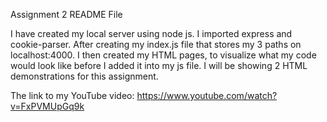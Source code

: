 Assignment 2 README File

I have created my local server using node js. I imported express and cookie-parser. After creating my index.js file that stores my 3 paths on localhost:4000. I then created my HTML pages, to visualize what my code would look like before I added it into my js file. I will be showing 2 HTML demonstrations for this assignment.

The link to my YouTube video: https://www.youtube.com/watch?v=FxPVMUpGq9k 